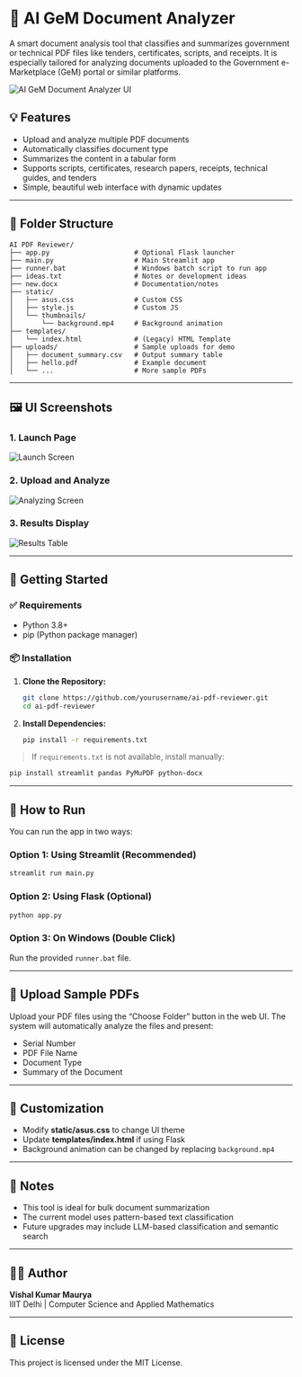 
# 🧠 AI GeM Document Analyzer

A smart document analysis tool that classifies and summarizes government or technical PDF files like tenders, certificates, scripts, and receipts. It is especially tailored for analyzing documents uploaded to the Government e-Marketplace (GeM) portal or similar platforms.

![AI GeM Document Analyzer UI](./screenshots/3.jpeg)

## 💡 Features

- Upload and analyze multiple PDF documents
- Automatically classifies document type
- Summarizes the content in a tabular form
- Supports scripts, certificates, research papers, receipts, technical guides, and tenders
- Simple, beautiful web interface with dynamic updates

---

## 📁 Folder Structure

```
AI PDF Reviewer/
├── app.py                     # Optional Flask launcher
├── main.py                    # Main Streamlit app
├── runner.bat                 # Windows batch script to run app
├── ideas.txt                  # Notes or development ideas
├── new.docx                   # Documentation/notes
├── static/
│   ├── asus.css               # Custom CSS
│   ├── style.js               # Custom JS
│   └── thumbnails/
│       └── background.mp4     # Background animation
├── templates/
│   └── index.html             # (Legacy) HTML Template
├── uploads/                   # Sample uploads for demo
│   ├── document_summary.csv   # Output summary table
│   ├── hello.pdf              # Example document
│   └── ...                    # More sample PDFs
```

---

## 🖼 UI Screenshots

### 1. Launch Page

![Launch Screen](./screenshots/1.jpeg)

### 2. Upload and Analyze

![Analyzing Screen](./screenshots/2.jpeg)

### 3. Results Display

![Results Table](./screenshots/3.jpeg)

---

## 🚀 Getting Started

### ✅ Requirements

- Python 3.8+
- pip (Python package manager)

### 📦 Installation

1. **Clone the Repository:**
   ```bash
   git clone https://github.com/yourusername/ai-pdf-reviewer.git
   cd ai-pdf-reviewer
   ```

2. **Install Dependencies:**
   ```bash
   pip install -r requirements.txt
   ```

> If `requirements.txt` is not available, install manually:
```bash
pip install streamlit pandas PyMuPDF python-docx
```

---

## 🧠 How to Run

You can run the app in two ways:

### Option 1: Using Streamlit (Recommended)
```bash
streamlit run main.py
```

### Option 2: Using Flask (Optional)
```bash
python app.py
```

### Option 3: On Windows (Double Click)
Run the provided `runner.bat` file.

---

## 📂 Upload Sample PDFs

Upload your PDF files using the “Choose Folder” button in the web UI. The system will automatically analyze the files and present:

- Serial Number
- PDF File Name
- Document Type
- Summary of the Document

---

## 🔧 Customization

- Modify **static/asus.css** to change UI theme
- Update **templates/index.html** if using Flask
- Background animation can be changed by replacing `background.mp4`

---

## 📌 Notes

- This tool is ideal for bulk document summarization
- The current model uses pattern-based text classification
- Future upgrades may include LLM-based classification and semantic search

---

## 🧑‍💻 Author

**Vishal Kumar Maurya**  
IIIT Delhi | Computer Science and Applied Mathematics

---

## 📜 License

This project is licensed under the MIT License.
